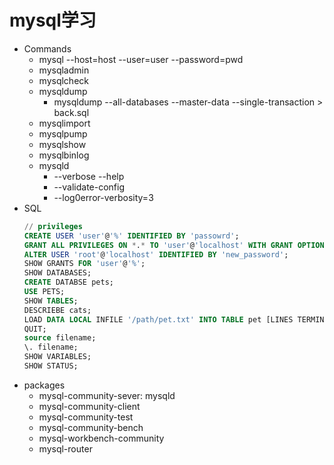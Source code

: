 # mysql学习
- Commands
  - mysql --host=host --user=user --password=pwd
  - mysqladmin
  - mysqlcheck
  - mysqldump
    - mysqldump --all-databases --master-data --single-transaction > back.sql
  - mysqlimport
  - mysqlpump
  - mysqlshow
  - mysqlbinlog
  - mysqld
    - --verbose --help
    - --validate-config
    - --log0error-verbosity=3
- SQL
    ```sql
    // privileges
    CREATE USER 'user'@'%' IDENTIFIED BY 'passowrd';
    GRANT ALL PRIVILEGES ON *.* TO 'user'@'localhost' WITH GRANT OPTION;
    ALTER USER 'root'@'localhost' IDENTIFIED BY 'new_password';
    SHOW GRANTS FOR 'user'@'%';
    SHOW DATABASES;
    CREATE DATABSE pets;
    USE PETS;
    SHOW TABLES;
    DESCRIEBE cats;
    LOAD DATA LOCAL INFILE '/path/pet.txt' INTO TABLE pet [LINES TERMINATED BY '\r\n';
    QUIT;
    source filename;
    \. filename;
    SHOW VARIABLES;
    SHOW STATUS;
    ```
- packages
  - mysql-community-sever: mysqld
  - mysql-community-client
  - mysql-community-test
  - mysql-community-bench
  - mysql-workbench-community
  - mysql-router